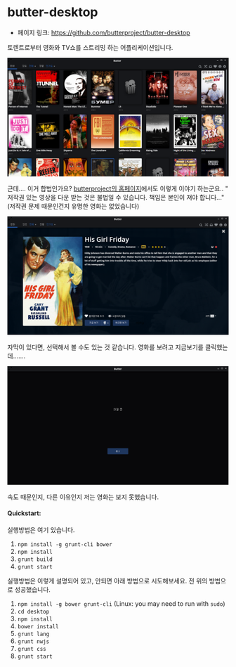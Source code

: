 # butter-desktop

- 페이지 링크: https://github.com/butterproject/butter-desktop

토렌트로부터 영화와 TV쇼를 스트리밍 하는 어플리케이션입니다.

![image1](../img/022-12-01.png)

근데.... 이거 합법인가요?
[butterproject의 홈페이지](http://butterproject.org/)에서도 이렇게 이야기 하는군요..
" 저작권 있는 영상을 다운 받는 것은 불법일 수 있습니다. 책임은 본인이 져야 합니다..."
(저작권 문제 때문인건지 유명한 영화는 없었습니다)

![image2](../img/022-12-02.PNG)

자막이 있다면, 선택해서 볼 수도 있는 것 같습니다.
영화를 보려고 지금보기를 클릭했는데.......

![image3](../img/022-12-03.PNG)

속도 때문인지, 다른 이유인지 저는 영화는 보지 못했습니다.

#### Quickstart:
실행방법은 여기 있습니다.

1. `npm install -g grunt-cli bower`
1. `npm install`
1. `grunt build`
1. `grunt start`

실행방법은 이렇게 설명되어 있고, 안되면 아래 방법으로 시도해보세요.
전 위의 방법으로 성공했습니다.

1. `npm install -g bower grunt-cli` (Linux: you may need to run with `sudo`)
1. `cd desktop`
1. `npm install`
1. `bower install`
1. `grunt lang`
1. `grunt nwjs`
1. `grunt css`
1. `grunt start`


